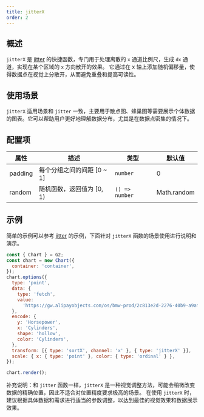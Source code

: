```yaml
---
title: jitterX
order: 2
---
```


## 概述

`jitterX` 是 [jitter](/manual/core/transform/jitter) 的快捷函数，专门用于处理离散的 `x` 通道比例尺，生成 `dx` 通道，实现在某个区域的 `x` 方向散开的效果。
它通过在 x 轴上添加随机偏移量，使得数据点在视觉上分散开，从而避免重叠和提高可读性。

## 使用场景

`jitterX` 适用场景和 `jitter` 一致，主要用于散点图、蜂巢图等需要展示个体数据的图表。它可以帮助用户更好地理解数据分布，尤其是在数据点密集的情况下。

## 配置项

| 属性    | 描述                       | 类型           | 默认值      |
| ------- | -------------------------- | -------------- | ----------- |
| padding | 每个分组之间的间距 [0 ~ 1] | `number`       | 0           |
| random  | 随机函数，返回值为 [0, 1)  | `() => number` | Math.random |

## 示例

简单的示例可以参考 [jitter](/manual/core/transform/jitter) 的示例，下面针对 `jitterX` 函数的场景使用进行说明和演示。

```js | ob { autoMount: true }
const { Chart } = G2;
const chart = new Chart({
  container: 'container',
});
chart.options({
  type: 'point',
  data: {
    type: 'fetch',
    value:
      'https://gw.alipayobjects.com/os/bmw-prod/2c813e2d-2276-40b9-a9af-cf0a0fb7e942.csv',
  },
  encode: {
    y: 'Horsepower',
    x: 'Cylinders',
    shape: 'hollow',
    color: 'Cylinders',
  },
  transform: [{ type: 'sortX', channel: 'x' }, { type: 'jitterX' }],
  scale: { x: { type: 'point' }, color: { type: 'ordinal' } },
});

chart.render();
```

补充说明：和 `jitter` 函数一样，`jitterX` 是一种视觉调整方法，可能会稍微改变数据的精确位置，因此不适合对位置精度要求极高的场景。
在使用 `jitterX` 时，建议根据具体数据和需求进行适当的参数调整，以达到最佳的视觉效果和数据展示效果。
